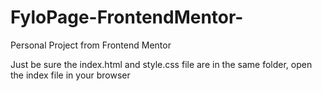 # FyloPage-FrontendMentor-
Personal Project from Frontend Mentor

Just be sure the index.html and style.css file are in the same folder, open the index file in your browser
